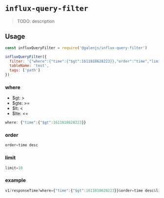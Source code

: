 # `influx-query-filter`

> TODO: description

## Usage

```javascript
const influxQueryFilter = require('@galenjs/influx-query-filter')

influxQueryFilter({
  filter: '{"where":{"time":{"$gt":1611818628223}},"order":"time","limit":10}',
  tableName: 'test',
  tags: ['path']
})
```

### where

- $gt: >
- $gte: >=
- $lt: <
- $lte: <=

```javascript
where: {"time":{"$gt":1611818628223}}
```

### order

```javascript
order=time desc
```

### limit

```javascript
limit=10
```

### example

```javascript
v1/responseTime?where={"time":{"$gt":1611818628223}}&order=time desc&limit=10
```
